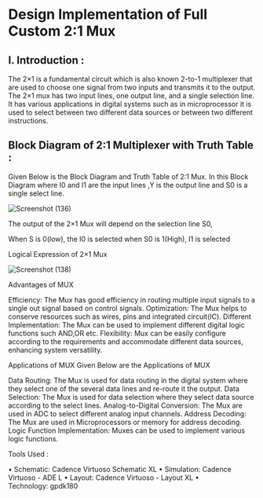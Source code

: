 # Design Implementation of Full Custom 2:1 Mux
<dr>
<dr>
<h2>I. Introduction :</h2>
<dr>The 2×1 is a fundamental circuit which is also known 2-to-1 multiplexer that are used to choose one signal from two inputs and transmits it to the output. The 2×1 mux has two input lines, one output line, and a single selection line. It has various applications in digital systems such as in microprocessor it is used to select between two different data sources or between two different instructions.<dr>

<h2>Block Diagram of 2:1 Multiplexer with Truth Table :</h2>
Given Below is the Block Diagram and Truth Table of 2:1 Mux. In this Block Diagram where I0 and I1 are the input lines ,Y is the output line and S0 is a single select line.

![Screenshot (136)](https://github.com/user-attachments/assets/d5a33469-e12e-4088-b75f-9714cf996d9e)


The output of the 2×1 Mux will depend on the selection line S0,

When S is 0(low), the I0 is selected
when S0 is 1(High), I1 is selected


Logical Expression of 2×1 Mux

![Screenshot (138)](https://github.com/user-attachments/assets/c661971d-8658-4c23-a1d0-6e77eebca7fd)

Advantages of MUX

Efficiency: The Mux has good efficiency in routing multiple input signals to a single out signal based on control signals.
Optimization: The Mux helps to conserve resources such as wires, pins and integrated circuit(IC).
Different Implementation: The Mux can be used to implement different digital logic functions such AND,OR etc.
Flexibility: Mux can be easily configure according to the requirements and accommodate different data sources, enhancing system versatility.

Applications of MUX
Given Below are the Applications of MUX

Data Routing: The Mux is used for data routing in the digital system where they select one of the several data lines and re-route it the output.
Data Selection: The Mux is used for data selection where they select data source according to the select lines.
Analog-to-Digital Conversion: The Mux are used in ADC to select different analog input channels.
Address Decoding: The Mux are used in Microprocessors or memory for address decoding.
Logic Function Implementation: Muxes can be used to implement various logic functions.


Tools Used :

• Schematic: Cadence Virtuoso Schematic XL
• Simulation: Cadence Virtuoso - ADE L
• Layout: Cadence Virtuoso - Layout XL
• Technology: gpdk180




